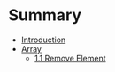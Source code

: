 # Summary

* [Introduction](README.md)
* [Array](chapter1.md)
   * [1.1 Remove Element](11_remove_element.md)

